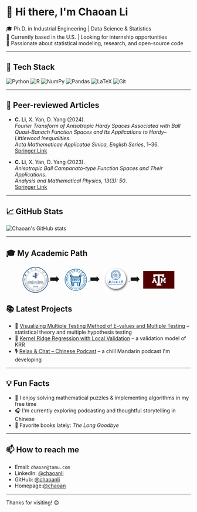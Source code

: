 # 👋 Hi there, I'm Chaoan Li

🎓 Ph.D. in Industrial Engineering | Data Science & Statistics  
📍 Currently based in the U.S. | Looking for internship opportunities  
🧠 Passionate about statistical modeling, research, and open-source code  

---

## 🧰 Tech Stack

![Python](https://img.shields.io/badge/Python-3776AB?style=flat&logo=python&logoColor=white)
![R](https://img.shields.io/badge/R-276DC3?style=flat&logo=r&logoColor=white)
![NumPy](https://img.shields.io/badge/NumPy-013243?style=flat&logo=numpy)
![Pandas](https://img.shields.io/badge/Pandas-150458?style=flat&logo=pandas)
![LaTeX](https://img.shields.io/badge/LaTeX-008080?style=flat&logo=latex)
![Git](https://img.shields.io/badge/Git-F05032?style=flat&logo=git)

---

## 📝 Peer-reviewed Articles

- **C. Li**, X. Yan, D. Yang (2024).  
  *Fourier Transform of Anisotropic Hardy Spaces Associated with Ball Quasi-Banach Function Spaces and Its Applications to Hardy–Littlewood Inequalities*.  
  *Acta Mathematicae Applicatae Sinica, English Series*, 1–36.  
  [Springer Link](https://link.springer.com/article/10.1007/s10255-024-1124-5)

- **C. Li**, X. Yan, D. Yang (2023).  
  *Anisotropic Ball Campanato-type Function Spaces and Their Applications*.  
  *Analysis and Mathematical Physics, 13(3): 50*.  
  [Springer Link](https://link.springer.com/article/10.1007/s13324-023-00814-w)

---

## 📈 GitHub Stats

![Chaoan's GitHub stats](https://github-readme-stats.vercel.app/api?username=chaoanli&show_icons=true&theme=tokyonight)

---


## 🎓 My Academic Path

<div align="center">
  <a href="https://www.hyfz.net/" target="_blank">
    <img src="https://raw.githubusercontent.com/ChaoanLi/assets/main/hsy.png" width="70" alt="HSY" style="vertical-align: middle;"/>
  </a>
  <span style="font-size: 30px; vertical-align: middle;"> ➡️ </span>
  <a href="https://en.ustb.edu.cn/" target="_blank">
    <img src="https://raw.githubusercontent.com/ChaoanLi/assets/main/ustb.png" width="70" alt="USTB" style="vertical-align: middle;"/>
  </a>
  <span style="font-size: 30px; vertical-align: middle;"> ➡️ </span>
  <a href="https://math.bnu.edu.cn/" target="_blank">
    <img src="https://raw.githubusercontent.com/ChaoanLi/assets/main/bnu.png" width="70" alt="BNU" style="vertical-align: middle;"/>
  </a>
  <span style="font-size: 30px; vertical-align: middle;"> ➡️ </span>
  <a href="https://engineering.tamu.edu/industrial/" target="_blank">
    <img src="https://raw.githubusercontent.com/ChaoanLi/assets/main/tamu.png" width="85" alt="TAMU" style="vertical-align: middle;"/>
  </a>
</div>


## 📚 Latest Projects

- 🔬 [Visualizing Multiple Testing Method of E-values and Multiple Testing](https://github.com/ChaoanLi/E-value) – statistical theory and multiple hypothesis testing  
- 🧮 [Kernel Ridge Regression with Local Validation](https://github.com/ChaoanLi/local-validation) – a validation model of KRR  
- 🎙️ [Relax & Chat – Chinese Podcast](https://podcasts.apple.com/cn/podcast/%E8%BD%BB%E6%9D%BE%E6%84%89%E5%BF%AB/id1802566456) – a chill Mandarin podcast I'm developing

---

## 💡 Fun Facts

- 🧩 I enjoy solving mathematical puzzles & implementing algorithms in my free time
- 🎧 I'm currently exploring podcasting and thoughtful storytelling in Chinese
- 📖 Favorite books lately: *The Long Goodbye*

---

## 📫 How to reach me

- Email: `chaoan@tamu.com`  
- LinkedIn: [@chaoanli](linkedin.com/in/chaoan-li-4036a6323)  
- GitHub: [@chaoanli](https://github.com/ChaoanLi)
- Homepage:[@chaoan](https://chaoanli.github.io/)

---

Thanks for visiting! 😊
